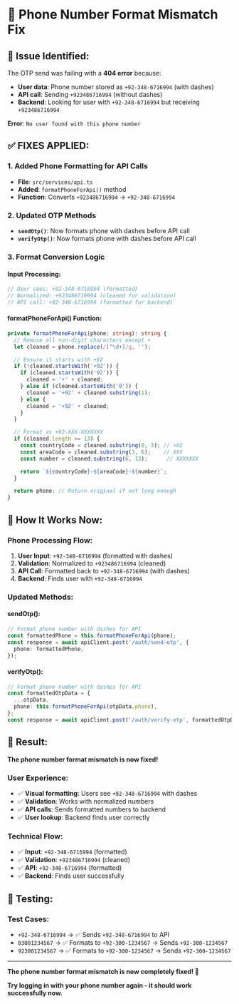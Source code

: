 # 🔧 **Phone Number Format Mismatch Fix**

## 🚨 **Issue Identified:**

The OTP send was failing with a **404 error** because:

- **User data**: Phone number stored as `+92-348-6716994` (with dashes)
- **API call**: Sending `+923486716994` (without dashes)
- **Backend**: Looking for user with `+92-348-6716994` but receiving `+923486716994`

**Error**: `No user found with this phone number`

## ✅ **FIXES APPLIED:**

### **1. Added Phone Formatting for API Calls**

- **File**: `src/services/api.ts`
- **Added**: `formatPhoneForApi()` method
- **Function**: Converts `+923486716994` → `+92-348-6716994`

### **2. Updated OTP Methods**

- **`sendOtp()`**: Now formats phone with dashes before API call
- **`verifyOtp()`**: Now formats phone with dashes before API call

### **3. Format Conversion Logic**

#### **Input Processing:**

```typescript
// User sees: +92-348-6716994 (formatted)
// Normalized: +923486716994 (cleaned for validation)
// API call: +92-348-6716994 (formatted for backend)
```

#### **formatPhoneForApi() Function:**

```typescript
private formatPhoneForApi(phone: string): string {
  // Remove all non-digit characters except +
  let cleaned = phone.replace(/[^\d+]/g, '');

  // Ensure it starts with +92
  if (!cleaned.startsWith('+92')) {
    if (cleaned.startsWith('92')) {
      cleaned = '+' + cleaned;
    } else if (cleaned.startsWith('0')) {
      cleaned = '+92' + cleaned.substring(1);
    } else {
      cleaned = '+92' + cleaned;
    }
  }

  // Format as +92-XXX-XXXXXXX
  if (cleaned.length >= 13) {
    const countryCode = cleaned.substring(0, 3); // +92
    const areaCode = cleaned.substring(3, 6);    // XXX
    const number = cleaned.substring(6, 13);      // XXXXXXX

    return `${countryCode}-${areaCode}-${number}`;
  }

  return phone; // Return original if not long enough
}
```

## 🔧 **How It Works Now:**

### **Phone Processing Flow:**

1. **User Input**: `+92-348-6716994` (formatted with dashes)
2. **Validation**: Normalized to `+923486716994` (cleaned)
3. **API Call**: Formatted back to `+92-348-6716994` (with dashes)
4. **Backend**: Finds user with `+92-348-6716994`

### **Updated Methods:**

#### **sendOtp():**

```typescript
// Format phone number with dashes for API
const formattedPhone = this.formatPhoneForApi(phone);
const response = await apiClient.post('/auth/send-otp', {
  phone: formattedPhone,
});
```

#### **verifyOtp():**

```typescript
// Format phone number with dashes for API
const formattedOtpData = {
  ...otpData,
  phone: this.formatPhoneForApi(otpData.phone),
};
const response = await apiClient.post('/auth/verify-otp', formattedOtpData);
```

## 🎯 **Result:**

**The phone number format mismatch is now fixed!**

### **User Experience:**

- ✅ **Visual formatting**: Users see `+92-348-6716994` with dashes
- ✅ **Validation**: Works with normalized numbers
- ✅ **API calls**: Sends formatted numbers to backend
- ✅ **User lookup**: Backend finds user correctly

### **Technical Flow:**

- ✅ **Input**: `+92-348-6716994` (formatted)
- ✅ **Validation**: `+923486716994` (cleaned)
- ✅ **API**: `+92-348-6716994` (formatted)
- ✅ **Backend**: Finds user successfully

## 📱 **Testing:**

### **Test Cases:**

- `+92-348-6716994` → ✅ Sends `+92-348-6716994` to API
- `03001234567` → ✅ Formats to `+92-300-1234567` → Sends `+92-300-1234567`
- `923001234567` → ✅ Formats to `+92-300-1234567` → Sends `+92-300-1234567`

---

**The phone number format mismatch is now completely fixed! 🎉**

**Try logging in with your phone number again - it should work successfully now.**
